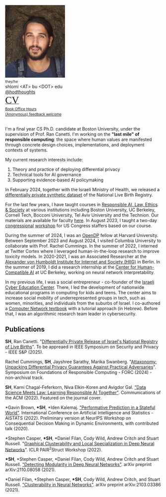 <img class="profile-photo" src="static/images/profile.png" />

<div class="contact">
    <small>they/he</small>
    <br />
    <i class="fas fa-envelope fa-2x"></i> shlomi &lt;AT&gt; bu &lt;DOT&gt; edu
    <br />
    <a href="https://twitter.com/hodthoughts"><i class="fab fa-twitter fa-2x"></i>@hodthoughts</a>
    <br />
    <a href="https://www.semanticscholar.org/author/1557572573"><i class="ai ai-semantic-scholar-square ai-2x"></i></a>
    <a href="https://scholar.google.com/citations?user=s_WPt74AAAAJ"><i class="ai ai-google-scholar-square ai-2x"></i></a>
    <a href="https://www.linkedin.com/in/shlomi-hod/"><i class="fab fa-linkedin fa-2x"></i></a>
	<a href="https://drive.google.com/file/d/1e43VAHjGMvHotb0iAwne4PmA2y9db-bK/view?usp=sharing
"><span style="font-size: xx-large; font-family:'Passion One'">CV</span></a>
    <a href="https://github.com/shlomihod"><i class="fab fa-github fa-2x"></i></a>
    <br />
    <small><a href="https://go.hod.xyz/office-hour">Book Office Hours</a></small>
    <br />
    <small><a href="https://www.admonymous.co/shlomi">(Anonymous) feedback welcome</a></small>
</div>

<br/>

I'm a final year CS Ph.D. candidate at Boston University, under the supervision of Prof. Ran Canetti.
I'm working on the **"last mile" of responsible computing**: the space where human values are manifested
through concrete design choices, implementations, and deployment contexts of systems.

My current research interests include:

1. Theory and practice of deploying differential privacy
2. Technical tools for AI governance
3. Supporting evidence-based AI policymaking

In February 2024, together with the Israeli Ministry of Health, we released a [differentially private synthetic dataset](https://birth.dataset.pub) of the National Live Birth Registry.

For the last few years, I have taught courses in [Responsible AI, Law, Ethics & Society](https://learn.responsibly.ai/) at various institutions including Boston University, UC Berkeley, Cornell Tech, Bocconi University, Tel Aviv University and the Technion. Our materials are available for faculty [here](https://teach.responsibly.ai/). In August 2023, I taught a two-day [congressional](https://gov.responsibly.ai/23-congress/) [workshop](https://www.bu.edu/hic/2023/08/30/shlomi-hod-leads-congressional-workshop-on-responsible-ai/) for US Congress staffers based on our course.

During the summer of 2024, I was an [OpenDP](https://opendp.org) fellow at Harvard University. Between September 2023 and August 2024, I visited Columbia University to collaborate with Prof. Rachel Cummings. In the summer of 2022, I interned at Twitter Cortex where I leveraged human-in-the-loop research to improve toxicity models. In 2020-2021, I was an Associated Researcher at the [Alexander von Humboldt Institute for Internet and Society (HIIG)](https://www.hiig.de/en/) in Berlin. In the summer of 2019, I did a research internship at the [Center for Human-Compatible AI](https://humancompatible.ai/) at UC Berkeley, working on neural network interpretability. 

In my previous life, I was a social entrepreneur - co-founder of the [Israeli Cyber Education Center](https://cyber.org.il/about-us-eng/). There, I led the development of nationwide educational programs in computing for kids and teens. The center aims to increase social mobility of underrepresented groups in tech, such as women, minorities, and individuals from the suburbs of Israel. I co-authored a [Computer Network textbook](https://data.cyber.org.il/networks/networks.pdf) with a tutorial approach (in Hebrew). 
Before that, I was an algorithmic research team leader in cybersecurity.

## Publications

**SH**, Ran Canetti. "[Differentially Private Release of Israel's National Registry of Live Births](https://arxiv.org/abs/2405.00267)". To be appreaed in IEEE Symposium on Security and Privacy - IEEE S&P (2025).

Rachel Cummings, **SH**, Jayshree Sarathy, Marika Swanberg. "[Attaxonomy: Unpacking Differential Privacy Guarantees Against Practical Adversaries](https://arxiv.org/abs/2405.01716)". Symposium on Foundations of Responsible Computing - FORC (2024) - non-archival track.

**SH**, Karni Chagal-Feferkorn, Niva Elkin-Koren and Avigdor Gal. ["Data Science Meets Law: Learning Responsible AI Together"](https://cacm.acm.org/magazines/2022/2/258224-data-science-meets-law/fulltext/). Communications of the ACM (2022). Featured on the journal cover.

\*Gavin Brown, **\*SH**, \*Iden Kalemaj. ["Performative Prediction in a Stateful World"](https://arxiv.org/abs/2011.03885). International Conference on Artificial Intelligence and Statistics - AISTATS (2022). Preliminary version at NeurIPS Workshop on Consequential Decision Making in Dynamic Environments, with contributed talk (2020).

\*Stephen Casper, **\*SH**, \*Daniel Filan, Cody Wild, Andrew Critch and Stuart Russell. "[Graphical Clusterability and Local Specialization in Deep Neural Networks](https://openreview.net/pdf?id=HreeeJvkue9)". ICLR PAIR<sup>2</sup>Struct Workshop (2022).

**\*SH**, \*Stephen Casper, \*Daniel Filan, Cody Wild, Andrew Critch and Stuart Russell. ["Detecting Modularity in Deep Neural Networks"](https://arxiv.org/abs/2110.08058). arXiv preprint arXiv:2110.08058 (2021).

\*Daniel Filan, \*Stephen Casper, **\*SH**, Cody Wild, Andrew Critch, and Stuart Russell. ["Clusterability in Neural Networks"](https://arxiv.org/abs/2103.03386). arXiv preprint arXiv:2103.03386 (2021).

